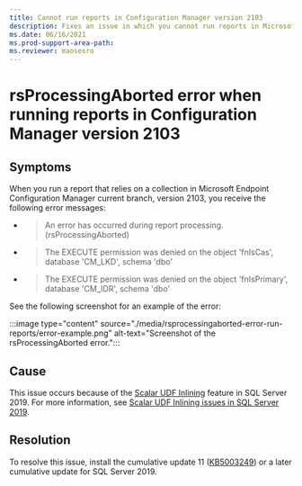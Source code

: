 ```yaml
---
title: Cannot run reports in Configuration Manager version 2103
description: Fixes an issue in which you cannot run reports in Microsoft Endpoint Configuration Manager version 2103 when SQL Server 2019 is used.
ms.date: 06/16/2021
ms.prod-support-area-path: 
ms.reviewer: maosesro
---
```

# rsProcessingAborted error when running reports in Configuration Manager version 2103

## Symptoms

When you run a report that relies on a collection in Microsoft Endpoint Configuration Manager current branch, version 2103, you receive the following error messages:

- > An error has occurred during report processing. (rsProcessingAborted)
- > The EXECUTE permission was denied on the object 'fnIsCas', database 'CM_LKD', schema 'dbo'
- > The EXECUTE permission was denied on the object 'fnIsPrimary', database 'CM_IDR', schema 'dbo'

See the following screenshot for an example of the error:

:::image type="content" source="./media/rsprocessingaborted-error-run-reports/error-example.png" alt-text="Screenshot of the rsProcessingAborted error.":::

## Cause

This issue occurs because of the [Scalar UDF Inlining](/sql/relational-databases/user-defined-functions/scalar-udf-inlining) feature in SQL Server 2019. For more information, see [Scalar UDF Inlining issues in SQL Server 2019](https://support.microsoft.com/help/4538581).

## Resolution

To resolve this issue, install the cumulative update 11 ([KB5003249](https://support.microsoft.com/help/5003249)) or a later cumulative update for SQL Server 2019.
